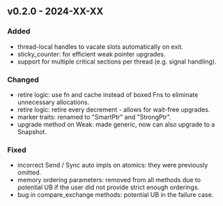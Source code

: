 ## v0.2.0 - 2024-XX-XX

### Added

- thread-local handles to vacate slots automatically on exit.
- sticky_counter: for efficient weak pointer upgrades.
- support for multiple critical sections per thread (e.g. signal handling).

### Changed

- retire logic: use fn and cache instead of boxed Fns to eliminate unnecessary allocations.
- retire logic: retire every decrement - allows for wait-free upgrades.
- marker traits: renamed to "SmartPtr" and "StrongPtr".
- upgrade method on Weak: made generic, now can also upgrade to a Snapshot.

### Fixed

- incorrect Send / Sync auto impls on atomics: they were previously omitted.
- memory ordering parameters: removed from all methods due to potential UB if the user did not
  provide strict enough orderings.
- bug in compare_exchange methods: potential UB in the failure case.